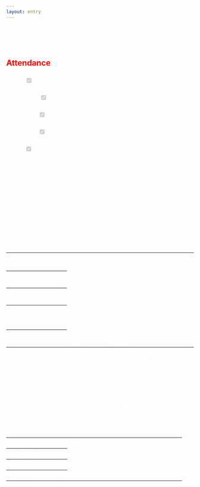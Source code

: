 ```yaml
---
layout: entry
---
```

<h1> <span style="color:white">08/25/2022 - First Objectives</span> </h1>

<h2 class="attendance"> <span style="color:red"> Attendance</span>

<p> </p>

<label class="container" style="color:white">Alex
  <input type="checkbox" disabled checked="checked">
  <span class="checkmark"></span>
</label>

<label class="container" style="color:white">Brayden
  <input type="checkbox" disabled checked="checked">
  <span class="checkmark"></span>
</label>

<label class="container" style="color:white">Malachi
  <input type="checkbox" disabled checked="checked">
  <span class="checkmark"></span>
</label>

<label class="container" style="color:white">Michael
  <input type="checkbox" disabled checked="checked">
  <span class="checkmark"></span>
</label>

<label class="container" style="color:white">Tate
  <input type="checkbox" disabled checked="checked">
  <span class="checkmark"></span>
</label>
<p style="color:white">During today's meeting we went into a private meeting room to discuss today's plan. After reviewing the main objective of scoring points in the game. We discussed what would be the best scoring object/objective that we should focus on first, comparing Amount of points earned, Max Points and If the points earned are protected from other robots. This is shown in the table below</p>
<table style="color:white">
  <tr>
    <th style="color:white">Scoring Object/Objective</th>
    <th style="color:white">Points</th>
    <th style="color:white">Max Points</th>
    <th style="color:white">Protected</th>
    <th style="color:white">Rating</th>
  </tr>
  <tr>
    <th style="color:white">High Goal Disks</th>
    <td>3 Point/per Disk</td>
    <td>? Points</td>
    <td>Yes</td>
    <td>1</td>
  </tr>
  <tr>
    <th style="color:white">Low Goal Disks</th>
    <td>1 Point/per Disk</td>
    <td>? Points</td>
    <td>No</td>
    <td>4</td>
  </tr>
  <tr>
    <th style="color:white">Rollers</th>
    <td>10 Points/per Roller</td>
    <td>40 Points</td>
    <td>No</td>
    <td>3</td>
  </tr>
    <th style="color:white">Expansion</th>
    <td>3 Points/per Tile</td>
    <td>? Points</td>
    <td>No</td>
    <td>2</td>
  </table>

<p style="color:white">After Determining that High Goals will be the best scoring objective to focus on first we brainstormed some ideas on how to score the high goals. We came up with 3 ideas. Single Flywheel, Dual Flywheel, and Trebuchet/Catipult. We made a weighted objected table that's shown below. Next meeting we will prototype and test the top two options.</p>

<table style="color:white">
    <tr>
        <th style="color:white">Launcher Type</th>
        <th style="color:white">Motors</th>
        <th style="color:white">Accuracy</th>
        <th style="color:white">Speed</th>
        <th style="color:white">Ranking</th>
    </tr>
    <tr>
        <th style="color:white">Single Flywheel</th>
        <td>1</td>
        <td>2</td>
        <td>3</td>
        <td>2</td>
    </tr>
    <tr>
        <th style="color:white">Dual Flywheel</th>
        <td>2</td>
        <td>3</td>
        <td>3</td>
        <td>1</td>
    </tr>
    <tr>
        <th style="color:white">Trebuchet/Catipult</th>
        <td>1</td>
        <td>1</td>
        <td>1</td>
        <td>3</td>
    </tr>
</table>

